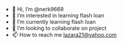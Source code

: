 - 👋 Hi, I’m @nerk9669
- 👀 I’m interested in learning flash loan 
- 🌱 I’m currently learning flash loan 
- 💞️ I’m looking to collaborate on project
- 📫 How to reach me lazara21@yahoo.com

<!---
nerk9669/nerk9669 is a ✨ special ✨ repository because its `README.md` (this file) appears on your GitHub profile.
You can click the Preview link to take a look at your changes.
--->
